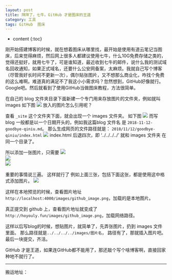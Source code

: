 ```yaml
---
layout: post
title: 拜拜了，七牛。GitHub 才是图床的王道
category: 工具
tags: GitHub  图床
---
```

* content
{:toc}

刚开始搭建博客的时候，就在想着图床从哪里找，最开始是使用有道云笔记当图床，后来觉得麻烦，然后网上很多人都建议使用七牛，什么10G免费存储之类的，觉得还挺好，就用七牛了，可是谁知道，最近收到七牛的邮件，说什么我的测试域名回收通知，如果正式域名，还要什么公安网备案，太麻烦。我就自己写个博客（尽管我好长时间不更新一次），偶尔贴张图片，又不想那么商业化，咋找个免费的这么难啊。难道真的满足不了我这小小需求吗？忽然想到，GitHub好像就行。Google吧。然后就看到了使用GitHub当做图床教程，方法很简单。

在自己的 blog 文件夹目录下面新建一个专门用来存放图片的文件夹，例如就叫 images
如下图
![](../../../../../article-detail/images/github_image_1.png)
放入的图片怎么引用呢？

查看 `_site` 这个文件夹下面，就会出现一个 images 文件夹。
如下图
![](../../../../../article-detail/images/github_image_2.png)
而写 blog 一般都是以一个日期开头的，例如我这篇blog 文件名 是 `2018-11-12-goodbye-qiniu.md`。 那么生成网页的文件路径就是：  `2018/11/12/goodbye-qiniu/index.html`
![](../../../../../article-detail/images/github_image_3.png)
index.html 后退四次，即  ‘../../../../’ 就和 images 文件夹 在同一个目录了。

所以添加一张图片，只需要
<font color="#ff000" >
![](../../../../../article-detail/images/图片名)<br>
![](../../../../../article-detail/images/图片名)<br>
![](../../../../../article-detail/images/图片名)<br><br>
</font>
重要的事情说三遍。 这样就行了
例如上面三张，包括下面这张，都是使用这中格式添加图片。
![](../../../../../article-detail/images/github_image_4.png)


这样在本地预览的时候，查看图片地址 `http://localhost:4000/images/github_image.png`，加载的是本地图片。

真正提交到 github 上，查看图片地址就变成了  `http://hoyouly.fun/images/github_image.png`，加载网络路径。

这样以后写blog的时候，想贴图片，就简单了，先弄张图片，扔到 images 文件里面。
那么路径就是`../../../../images/图片名`， 路径有了，那就插入图片吧。 最后一块提交，齐活。  

GitHub 才是王道，如果连GitHub都不能用了，那还敲个写个啥博客啊，直接回家种地不就行了。

---
搬运地址：    
